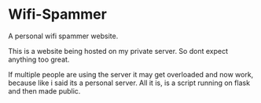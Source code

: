 # Wifi-Spammer
A personal wifi spammer website.

This is a website being hosted on my private server. So dont expect anything too great.

If multiple people are using the server it may get overloaded and now work, because like i said its a personal server. All it is, is a script running on flask and then made public.
#
